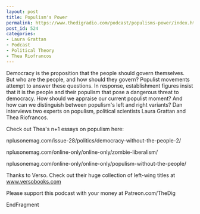```yaml
---
layout: post
title: Populism's Power
permalink: https://www.thedigradio.com/podcast/populisms-power/index.html
post_id: 524
categories: 
- Laura Grattan
- Podcast
- Political Theory
- Thea Riofrancos
---
```


Democracy is the proposition that the people should govern themselves. But who are the people, and how should they govern? Populist movements attempt to answer these questions. In response, establishment figures insist that it is the people and their populism that pose a dangerous threat to democracy. How should we appraise our current populist moment? And how can we distinguish between populism's left and right variants? Dan interviews two experts on populism, political scientists Laura Grattan and Thea Riofrancos.

Check out Thea's n+1 essays on populism here:

nplusonemag.com/issue-28/politics/democracy-without-the-people-2/

nplusonemag.com/online-only/online-only/zombie-liberalism/

nplusonemag.com/online-only/online-only/populism-without-the-people/

Thanks to Verso. Check out their huge collection of left-wing titles at www.versobooks.com

Please support this podcast with your money at Patreon.com/TheDig

EndFragment